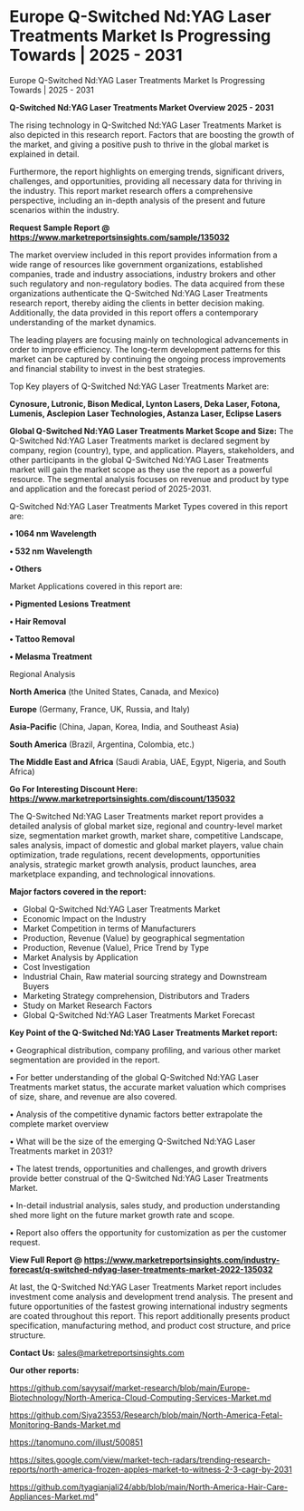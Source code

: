 # Europe Q-Switched Nd:YAG Laser Treatments Market Is Progressing Towards | 2025 - 2031
 Europe Q-Switched Nd:YAG Laser Treatments Market Is Progressing Towards | 2025 - 2031

<Strong> Q-Switched Nd:YAG Laser Treatments Market Overview 2025 - 2031</strong>

The rising technology in Q-Switched Nd:YAG Laser Treatments Market is also depicted in this research report. Factors that are boosting the growth of the market, and giving a positive push to thrive in the global market is explained in detail.

Furthermore, the report highlights on emerging trends, significant drivers, challenges, and opportunities, providing all necessary data for thriving in the industry. This report market research offers a comprehensive perspective, including an in-depth analysis of the present and future scenarios within the industry.

<strong>Request Sample Report @ <a href=https://www.marketreportsinsights.com/sample/135032>https://www.marketreportsinsights.com/sample/135032</a></strong>

The market overview included in this report provides information from a wide range of resources like government organizations, established companies, trade and industry associations, industry brokers and other such regulatory and non-regulatory bodies. The data acquired from these organizations authenticate the Q-Switched Nd:YAG Laser Treatments research report, thereby aiding the clients in better decision making. Additionally, the data provided in this report offers a contemporary understanding of the market dynamics.

The leading players are focusing mainly on technological advancements in order to improve efficiency. The long-term development patterns for this market can be captured by continuing the ongoing process improvements and financial stability to invest in the best strategies.

Top Key players of Q-Switched Nd:YAG Laser Treatments Market are:

<strong>Cynosure, Lutronic, Bison Medical, Lynton Lasers, Deka Laser, Fotona, Lumenis, Asclepion Laser Technologies, Astanza Laser, Eclipse Lasers</strong>

<strong><b>Global Q-Switched Nd:YAG Laser Treatments Market Scope and Size:</b></strong>
The Q-Switched Nd:YAG Laser Treatments market is declared segment by company, region (country), type, and application. Players, stakeholders, and other participants in the global Q-Switched Nd:YAG Laser Treatments market will gain the market scope as they use the report as a powerful resource. The segmental analysis focuses on revenue and product by type and application and the forecast period of 2025-2031.

Q-Switched Nd:YAG Laser Treatments Market Types covered in this report are:

<strong>• 1064 nm Wavelength

• 532 nm Wavelength

• Others</strong>

Market Applications covered in this report are:

<strong>• Pigmented Lesions Treatment

• Hair Removal

• Tattoo Removal

• Melasma Treatment</strong> 

Regional Analysis

<strong>North America</strong> (the United States, Canada, and Mexico)

<strong>Europe</strong> (Germany, France, UK, Russia, and Italy)

<strong>Asia-Pacific</strong> (China, Japan, Korea, India, and Southeast Asia)

<strong>South America</strong> (Brazil, Argentina, Colombia, etc.)

<strong>The Middle East and Africa</strong> (Saudi Arabia, UAE, Egypt, Nigeria, and South Africa)

<strong>Go For Interesting Discount Here: <a href=https://www.marketreportsinsights.com/discount/135032>https://www.marketreportsinsights.com/discount/135032</a></strong>

The Q-Switched Nd:YAG Laser Treatments market report provides a detailed analysis of global market size, regional and country-level market size, segmentation market growth, market share, competitive Landscape, sales analysis, impact of domestic and global market players, value chain optimization, trade regulations, recent developments, opportunities analysis, strategic market growth analysis, product launches, area marketplace expanding, and technological innovations.

<strong><b>Major factors covered in the report:</b></strong>
<ul>
  <li>Global Q-Switched Nd:YAG Laser Treatments Market </li>
  <li>Economic Impact on the Industry</li>
  <li>Market Competition in terms of Manufacturers</li>
  <li>Production, Revenue (Value) by geographical segmentation</li>
  <li>Production, Revenue (Value), Price Trend by Type</li>
  <li>Market Analysis by Application</li>
  <li>Cost Investigation</li>
  <li>Industrial Chain, Raw material sourcing strategy and Downstream Buyers</li>
  <li>Marketing Strategy comprehension, Distributors and Traders</li>
  <li>Study on Market Research Factors</li>
  <li>Global Q-Switched Nd:YAG Laser Treatments Market Forecast</li>
</ul>

<strong><b>Key Point of the Q-Switched Nd:YAG Laser Treatments Market report:</b></strong>

• Geographical distribution, company profiling, and various other market segmentation are provided in the report.

• For better understanding of the global Q-Switched Nd:YAG Laser Treatments market status, the accurate market valuation which comprises of size, share, and revenue are also covered.

• Analysis of the competitive dynamic factors better extrapolate the complete market overview

• What will be the size of the emerging Q-Switched Nd:YAG Laser Treatments market in 2031?

• The latest trends, opportunities and challenges, and growth drivers provide better construal of the Q-Switched Nd:YAG Laser Treatments Market.

• In-detail industrial analysis, sales study, and production understanding shed more light on the future market growth rate and scope.

• Report also offers the opportunity for customization as per the customer request.

<strong><b>View Full Report @ <a href=https://www.marketreportsinsights.com/industry-forecast/q-switched-ndyag-laser-treatments-market-2022-135032>https://www.marketreportsinsights.com/industry-forecast/q-switched-ndyag-laser-treatments-market-2022-135032</a></b></strong>


At last, the Q-Switched Nd:YAG Laser Treatments Market report includes investment come analysis and development trend analysis. The present and future opportunities of the fastest growing international industry segments are coated throughout this report. This report additionally presents product specification, manufacturing method, and product cost structure, and price structure.

<strong>Contact Us:</strong>
sales@marketreportsinsights.com

<strong>Our other reports:</strong>

<a href=https://github.com/sayysaif/market-research/blob/main/Europe-Biotechnology/North-America-Cloud-Computing-Services-Market.md>https://github.com/sayysaif/market-research/blob/main/Europe-Biotechnology/North-America-Cloud-Computing-Services-Market.md</a>

<a href=https://github.com/Siya23553/Research/blob/main/North-America-Fetal-Monitoring-Bands-Market.md>https://github.com/Siya23553/Research/blob/main/North-America-Fetal-Monitoring-Bands-Market.md</a>

<a href=https://tanomuno.com/illust/500851>https://tanomuno.com/illust/500851</a>

<a href=https://sites.google.com/view/market-tech-radars/trending-research-reports/north-america-frozen-apples-market-to-witness-2-3-cagr-by-2031>https://sites.google.com/view/market-tech-radars/trending-research-reports/north-america-frozen-apples-market-to-witness-2-3-cagr-by-2031</a>

<a href=https://github.com/tyagianjali24/abb/blob/main/North-America-Hair-Care-Appliances-Market.md>https://github.com/tyagianjali24/abb/blob/main/North-America-Hair-Care-Appliances-Market.md</a>"
